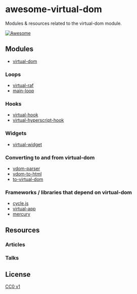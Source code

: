 # awesome-virtual-dom
Modules &amp; resources related to the virtual-dom module.

[![Awesome](https://cdn.rawgit.com/sindresorhus/awesome/d7305f38d29fed78fa85652e3a63e154dd8e8829/media/badge.svg)](https://github.com/sindresorhus/awesome)

## Modules

- [virtual-dom](https://www.npmjs.com/package/virtual-dom)

### Loops

- [virtual-raf](https://www.npmjs.com/package/virtual-raf)
- [main-loop](https://www.npmjs.com/package/main-loop)

### Hooks

- [virtual-hook](https://github.com/yoshuawuyts/virtual-hook)
- [virtual-hyperscript-hook](https://www.npmjs.com/package/virtual-hyperscript-hook)

### Widgets

- [virtual-widget](https://github.com/yoshuawuyts/virtual-widget)

### Converting to and from virtual-dom

- [vdom-parser](https://www.npmjs.com/package/vdom-parser)
- [vdom-to-html](https://www.npmjs.com/package/vdom-to-html)
- [to-virtual-dom](https://www.npmjs.com/package/to-virtual-dom)

### Frameworks / libraries that depend on virtual-dom

- [cycle.js](https://github.com/cyclejs)
- [virtual-app](http://github.com/sethvincent/virtual-app)
- [mercury](https://github.com/Raynos/mercury)



## Resources

### Articles

### Talks

## License

[CC0 v1](LICENSE)
